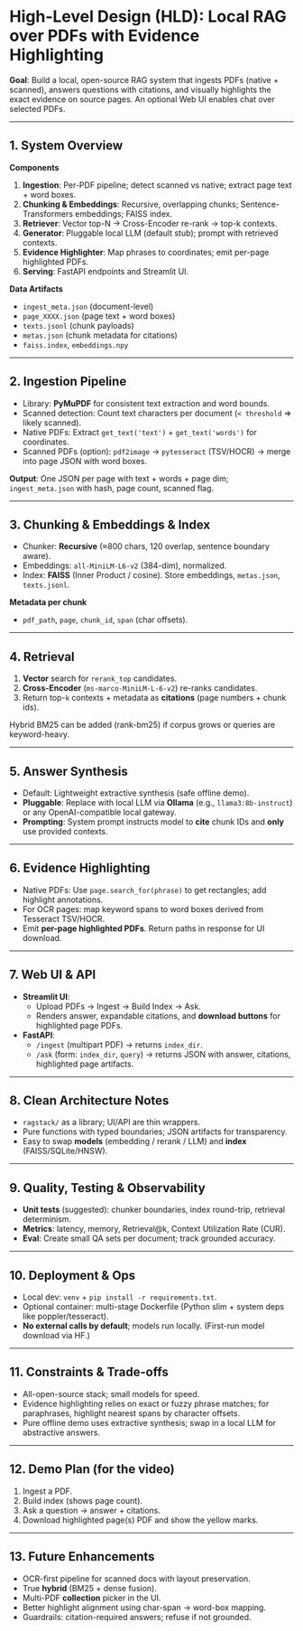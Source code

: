 # High-Level Design (HLD): Local RAG over PDFs with Evidence Highlighting

**Goal**: Build a local, open-source RAG system that ingests PDFs (native + scanned), answers questions with citations, and visually highlights the exact evidence on source pages. An optional Web UI enables chat over selected PDFs.

---

## 1. System Overview

**Components**
1. **Ingestion**: Per-PDF pipeline; detect scanned vs native; extract page text + word boxes.
2. **Chunking & Embeddings**: Recursive, overlapping chunks; Sentence-Transformers embeddings; FAISS index.
3. **Retriever**: Vector top-N → Cross-Encoder re-rank → top-k contexts.
4. **Generator**: Pluggable local LLM (default stub); prompt with retrieved contexts.
5. **Evidence Highlighter**: Map phrases to coordinates; emit per-page highlighted PDFs.
6. **Serving**: FastAPI endpoints and Streamlit UI.

**Data Artifacts**
- `ingest_meta.json` (document-level)
- `page_XXXX.json` (page text + word boxes)
- `texts.jsonl` (chunk payloads)
- `metas.json` (chunk metadata for citations)
- `faiss.index`, `embeddings.npy`

---

## 2. Ingestion Pipeline

- Library: **PyMuPDF** for consistent text extraction and word bounds.
- Scanned detection: Count text characters per document (`< threshold` ⇒ likely scanned).
- Native PDFs: Extract `get_text('text')` + `get_text('words')` for coordinates.
- Scanned PDFs (option): `pdf2image` → `pytesseract` (TSV/HOCR) → merge into page JSON with word boxes.

**Output**: One JSON per page with text + words + page dim; `ingest_meta.json` with hash, page count, scanned flag.

---

## 3. Chunking & Embeddings & Index

- Chunker: **Recursive** (≈800 chars, 120 overlap, sentence boundary aware).
- Embeddings: `all-MiniLM-L6-v2` (384-dim), normalized.
- Index: **FAISS** (Inner Product / cosine). Store embeddings, `metas.json`, `texts.jsonl`.

**Metadata per chunk**
- `pdf_path`, `page`, `chunk_id`, `span` (char offsets).

---

## 4. Retrieval

1. **Vector** search for `rerank_top` candidates.
2. **Cross-Encoder** (`ms-marco-MiniLM-L-6-v2`) re-ranks candidates.
3. Return top-`k` contexts + metadata as **citations** (page numbers + chunk ids).

Hybrid BM25 can be added (rank-bm25) if corpus grows or queries are keyword-heavy.

---

## 5. Answer Synthesis

- Default: Lightweight extractive synthesis (safe offline demo).
- **Pluggable**: Replace with local LLM via **Ollama** (e.g., `llama3:8b-instruct`) or any OpenAI-compatible local gateway.
- **Prompting**: System prompt instructs model to **cite** chunk IDs and **only** use provided contexts.

---

## 6. Evidence Highlighting

- Native PDFs: Use `page.search_for(phrase)` to get rectangles; add highlight annotations.
- For OCR pages: map keyword spans to word boxes derived from Tesseract TSV/HOCR.
- Emit **per-page highlighted PDFs**. Return paths in response for UI download.

---

## 7. Web UI & API

- **Streamlit UI**:
  - Upload PDFs → Ingest → Build Index → Ask.
  - Renders answer, expandable citations, and **download buttons** for highlighted page PDFs.
- **FastAPI**:
  - `/ingest` (multipart PDF) → returns `index_dir`.
  - `/ask` (form: `index_dir`, `query`) → returns JSON with answer, citations, highlighted page artifacts.

---

## 8. Clean Architecture Notes

- `ragstack/` as a library; UI/API are thin wrappers.
- Pure functions with typed boundaries; JSON artifacts for transparency.
- Easy to swap **models** (embedding / rerank / LLM) and **index** (FAISS/SQLite/HNSW).

---

## 9. Quality, Testing & Observability

- **Unit tests** (suggested): chunker boundaries, index round-trip, retrieval determinism.
- **Metrics**: latency, memory, Retrieval@k, Context Utilization Rate (CUR).
- **Eval**: Create small QA sets per document; track grounded accuracy.

---

## 10. Deployment & Ops

- Local dev: `venv` + `pip install -r requirements.txt`.
- Optional container: multi-stage Dockerfile (Python slim + system deps like poppler/tesseract).
- **No external calls by default**; models run locally. (First-run model download via HF.)

---

## 11. Constraints & Trade-offs

- All-open-source stack; small models for speed.
- Evidence highlighting relies on exact or fuzzy phrase matches; for paraphrases, highlight nearest spans by character offsets.
- Pure offline demo uses extractive synthesis; swap in a local LLM for abstractive answers.

---

## 12. Demo Plan (for the video)

1. Ingest a PDF.
2. Build index (shows page count).
3. Ask a question → answer + citations.
4. Download highlighted page(s) PDF and show the yellow marks.

---

## 13. Future Enhancements

- OCR-first pipeline for scanned docs with layout preservation.
- True **hybrid** (BM25 + dense fusion).
- Multi-PDF **collection** picker in the UI.
- Better highlight alignment using char-span → word-box mapping.
- Guardrails: citation-required answers; refuse if not grounded.
